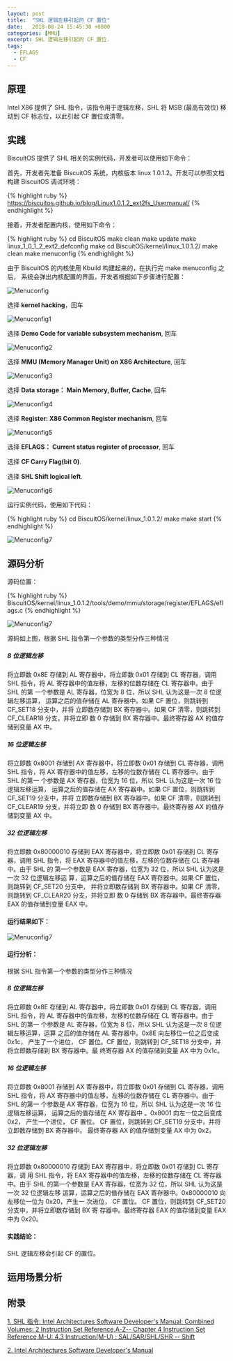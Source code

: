 ```yaml
---
layout: post
title:  "SHL 逻辑左移引起的 CF 置位"
date:   2018-08-24 15:45:30 +0800
categories: [MMU]
excerpt: SHL 逻辑左移引起的 CF 置位.
tags:
  - EFLAGS
  - CF
---
```


## 原理

Intel X86 提供了 SHL 指令，该指令用于逻辑左移，SHL 将 MSB (最高有效位) 
移动到 CF 标志位，以此引起 CF 置位或清零。

## 实践

BiscuitOS 提供了 SHL 相关的实例代码，开发者可以使用如下命令：

首先，开发者先准备 BiscuitOS 系统，内核版本 linux 1.0.1.2。开发可以参照文档
构建 BiscuitOS 调试环境：

{% highlight ruby %}
https://biscuitos.github.io/blog/Linux1.0.1.2_ext2fs_Usermanual/
{% endhighlight %}


接着，开发者配置内核，使用如下命令：

{% highlight ruby %}
cd BiscuitOS
make clean
make update
make linux_1_0_1_2_ext2_defconfig
make
cd BiscuitOS/kernel/linux_1.0.1.2/
make clean
make menuconfig
{% endhighlight %}

由于 BiscuitOS 的内核使用 Kbuild 构建起来的，在执行完 make menuconfig 之后，
系统会弹出内核配置的界面，开发者根据如下步骤进行配置：

![Menuconfig](https://raw.githubusercontent.com/EmulateSpace/PictureSet/master/BiscuitOS/kernel/MMU000003.png)

选择 **kernel hacking**，回车

![Menuconfig1](https://raw.githubusercontent.com/EmulateSpace/PictureSet/master/BiscuitOS/kernel/MMU000004.png)

选择 **Demo Code for variable subsystem mechanism**, 回车

![Menuconfig2](https://raw.githubusercontent.com/EmulateSpace/PictureSet/master/BiscuitOS/kernel/MMU000005.png)

选择 **MMU (Memory Manager Unit) on X86 Architecture**, 回车

![Menuconfig3](https://raw.githubusercontent.com/EmulateSpace/PictureSet/master/BiscuitOS/kernel/MMU000006.png)

选择 **Data storage： Main  Memory, Buffer, Cache**, 回车

![Menuconfig4](https://raw.githubusercontent.com/EmulateSpace/PictureSet/master/BiscuitOS/kernel/MMU000007.png)

选择 **Register: X86 Common Register mechanism**, 回车

![Menuconfig5](https://raw.githubusercontent.com/EmulateSpace/PictureSet/master/BiscuitOS/kernel/MMU000008.png)

选择 **EFLAGS： Current status register of processor**, 回车

选择 **CF    Carry Flag(bit 0)**.

选择 **SHL   Shift logical left**.

![Menuconfig6](https://raw.githubusercontent.com/EmulateSpace/PictureSet/master/BiscuitOS/kernel/MMU000071.png)

运行实例代码，使用如下代码：

{% highlight ruby %}
cd BiscuitOS/kernel/linux_1.0.1.2/
make 
make start
{% endhighlight %}

![Menuconfig7](https://raw.githubusercontent.com/EmulateSpace/PictureSet/master/BiscuitOS/kernel/MMU000072.png)

## 源码分析

源码位置：

{% highlight ruby %}
BiscuitOS/kernel/linux_1.0.1.2/tools/demo/mmu/storage/register/EFLAGS/eflags.c
{% endhighlight %}

![Menuconfig7](https://raw.githubusercontent.com/EmulateSpace/PictureSet/master/BiscuitOS/kernel/MMU000073.png)

源码如上图，根据 SHL 指令第一个参数的类型分作三种情况

##### 8 位逻辑左移

将立即数 0x8E 存储到 AL 寄存器中，将立即数 0x01 存储到 CL 寄存器，调用 SHL 
指令，将 AL 寄存器中的值左移，左移的位数存储在 CL 寄存器中。由于 SHL 的第
一个参数是 AL 寄存器，位宽为 8 位，所以 SHL 认为这是一次 8 位逻辑左移运算，
运算之后的值存储在 AL 寄存器中。如果 CF 置位，则跳转到 CF_SET18 分支中，并将
立即数存储到 BX 寄存器中。如果 CF 清零，则跳转到 CF_CLEAR18 分支，并将立即
数 0 存储到 BX 寄存器中。最终寄存器 AX 的值存储到变量 AX 中。

##### 16 位逻辑左移

将立即数 0x8001 存储到 AX 寄存器中，将立即数 0x01 存储到 CL 寄存器，调用 SHL 
指令，将 AX 寄存器中的值左移，左移的位数存储在 CL 寄存器中。由于 SHL 的第一
个参数是 AX 寄存器，位宽为 16 位，所以 SHL 认为这是一次 16 位逻辑左移运算，
运算之后的值存储在 AX 寄存器中。如果 CF 置位，则跳转到 CF_SET19 分支中，并将
立即数存储到 BX 寄存器中。如果 CF 清零，则跳转到 CF_CLEAR19 分支，并将立即
数 0 存储到 BX 寄存器中。最终寄存器 AX 的值存储到变量 AX 中。

##### 32 位逻辑左移

将立即数 0x80000010 存储到 EAX 寄存器中，将立即数 0x01 存储到 CL 寄存器，调用 
SHL 指令，将 EAX 寄存器中的值左移，左移的位数存储在 CL 寄存器中。由于 SHL 的
第一个参数是 EAX 寄存器，位宽为 32 位，所以 SHL 认为这是一次 32 位逻辑左移运
算，运算之后的值存储在 EAX 寄存器中。如果 CF 置位，则跳转到 CF_SET20 分支中，
并将立即数存储到 BX 寄存器中。如果 CF 清零，则跳转到 CF_CLEAR20 分支，并将立即
数 0 存储到 BX 寄存器中。最终寄存器 EAX 的值存储到变量 EAX 中。

#### 运行结果如下：

![Menuconfig7](https://raw.githubusercontent.com/EmulateSpace/PictureSet/master/BiscuitOS/kernel/MMU000074.png)

#### 运行分析：

根据 SHL 指令第一个参数的类型分作三种情况

##### 8 位逻辑左移

将立即数 0x8E 存储到 AL 寄存器中，将立即数 0x01 存储到 CL 寄存器，调用 SHL 
指令，将 AL 寄存器中的值左移，左移的位数存储在 CL 寄存器中。由于 SHL 的第一
个参数是 AL 寄存器，位宽为 8 位，所以 SHL 认为这是一次 8 位逻辑左移运算，运算
之后的值存储在 AL 寄存器中。0x8E 向左移位一位之后变成 0x1c， 产生了一个进位，
CF 置位。CF 置位，则跳转到 CF_SET18 分支中，并将立即数存储到 BX 寄存器中。最
终寄存器 AX 的值存储到变量 AX 中为 0x1c。

##### 16 位逻辑左移

将立即数 0x8001 存储到 AX 寄存器中，将立即数 0x01 存储到 CL 寄存器，调用 SHL 
指令，将 AX 寄存器中的值左移，左移的位数存储在 CL 寄存器中。由于 SHL 的第一
个参数是 AX 寄存器，位宽为 16 位，所以 SHL 认为这是一次 16 位逻辑左移运算，
运算之后的值存储在 AX 寄存器中 。0x8001 向左一位之后变成 0x2， 产生一个进位，
CF 置位。 CF 置位，则跳转到 CF_SET19 分支中，并将立即数存储到 BX 寄存器中。
最终寄存器 AX 的值存储到变量 AX 中为 0x2。

##### 32 位逻辑左移

将立即数 0x80000010 存储到 EAX 寄存器中，将立即数 0x01 存储到 CL 寄存器，调
用 SHL 指令，将 EAX 寄存器中的值左移，左移的位数存储在 CL 寄存器中。由于 SHL 
的第一个参数是 EAX 寄存器，位宽为 32 位，所以 SHL 认为这是一次 32 位逻辑左移
运算，运算之后的值存储在 EAX 寄存器中。0x80000010 向左移位一位为 0x20，产生一
次进位， CF 置位。 CF 置位，则跳转到 CF_SET20 分支中，并将立即数存储到 BX 寄
存器中。最终寄存器 EAX 的值存储到变量 EAX 中为 0x20。

#### 实践结论：

SHL 逻辑左移会引起 CF 的置位。

## 运用场景分析

## 附录

[1. SHL 指令: Intel Architectures Software Developer's Manual: Combined Volumes: 2 Instruction Set Reference,A-Z-- Chapter 4 Instruction Set Reference,M-U: 4.3 Instruction(M-U) : SAL/SAR/SHL/SHR -- Shift](https://software.intel.com/en-us/articles/intel-sdm)

[2. Intel Architectures Software Developer's Manual](https://github.com/BiscuitOS/Documentation/blob/master/Datasheet/Intel-IA32_DevelopmentManual.pdf)
